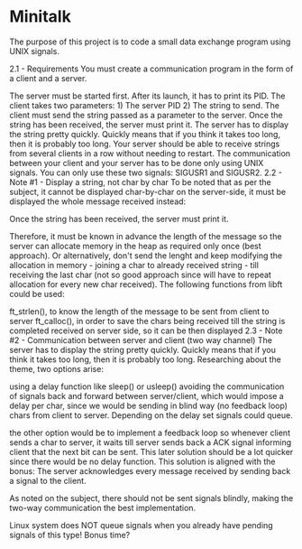 # Minitalk
The purpose of this project is to code a small data exchange program using UNIX signals.


2.1 - Requirements
You must create a communication program in the form of a client and a server.

The server must be started first. After its launch, it has to print its PID.
The client takes two parameters: 1) The server PID 2) The string to send.
The client must send the string passed as a parameter to the server. Once the string has been received, the server must print it.
The server has to display the string pretty quickly. Quickly means that if you think it takes too long, then it is probably too long.
Your server should be able to receive strings from several clients in a row without needing to restart.
The communication between your client and your server has to be done only using UNIX signals.
You can only use these two signals: SIGUSR1 and SIGUSR2.
2.2 - Note #1 - Display a string, not char by char
To be noted that as per the subject, it cannot be displayed char-by-char on the server-side, it must be displayed the whole message received instead:

Once the string has been received, the server must print it.

Therefore, it must be known in advance the length of the message so the server can allocate memory in the heap as required only once (best approach). Or alternatively, don't send the lenght and keep modifying the allocation in memory - joining a char to already received string - till receiving the last char (not so good approach since will have to repeat allocation for every new char received). The following functions from libft could be used:

ft_strlen(), to know the length of the message to be sent from client to server
ft_calloc(), in order to save the chars being received till the string is completed received on server side, so it can be then displayed
2.3 - Note #2 - Communication between server and client (two way channel)
The server has to display the string pretty quickly. Quickly means that if you think it takes too long, then it is probably too long.
Researching about the theme, two options arise:

using a delay function like sleep() or usleep() avoiding the communication of signals back and forward between server/client, which would impose a delay per char, since we would be sending in blind way (no feedback loop) chars from client to server. Depending on the delay set signals could queue.

the other option would be to implement a feedback loop so whenever client sends a char to server, it waits till server sends back a ACK signal informing client that the next bit can be sent. This later solution should be a lot quicker since there would be no delay function. This solution is aligned with the bonus: The server acknowledges every message received by sending back a signal to the client.

As noted on the subject, there should not be sent signals blindly, making the two-way communication the best implementation.

Linux system does NOT queue signals when you already have pending signals of this type! Bonus time?
